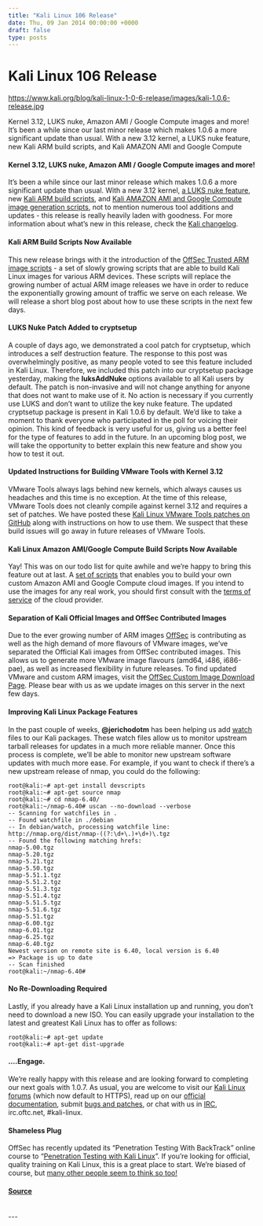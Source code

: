 ```yaml
---
title: "Kali Linux 106 Release"
date: Thu, 09 Jan 2014 00:00:00 +0000
draft: false
type: posts
---
```

# Kali Linux 106 Release

https://www.kali.org/blog/kali-linux-1-0-6-release/images/kali-1.0.6-release.jpg



Kernel 3.12, LUKS nuke, Amazon AMI / Google Compute images and more! It&rsquo;s been a while since our last minor release which makes 1.0.6 a more significant update than usual. With a new 3.12 kernel, a LUKS nuke feature, new Kali ARM build scripts, and Kali AMAZON AMI and Google Compute

#### Kernel 3.12, LUKS nuke, Amazon AMI / Google Compute images and more!

It’s been a while since our last minor release which makes 1.0.6 a more significant update than usual. With a new 3.12 kernel, [a LUKS nuke feature](https://www.kali.org/blog/emergency-self-destruction-luks-kali/), new [Kali ARM build scripts](https://gitlab.com/kalilinux/build-scripts/kali-arm), and [Kali AMAZON AMI and Google Compute image generation scripts](https://gitlab.com/kalilinux/build-scripts/kali-cloud), not to mention numerous tool additions and updates - this release is really heavily laden with goodness. For more information about what’s new in this release, check the [Kali changelog](https://bugs.kali.org/changelog_page.php).

#### Kali ARM Build Scripts Now Available

This new release brings with it the introduction of the [OffSec Trusted ARM image scripts](https://gitlab.com/kalilinux/build-scripts/kali-arm) - a set of slowly growing scripts that are able to build Kali Linux images for various ARM devices. These scripts will replace the growing number of actual ARM image releases we have in order to reduce the exponentially growing amount of traffic we serve on each release. We will release a short blog post about how to use these scripts in the next few days.

#### LUKS Nuke Patch Added to cryptsetup

A couple of days ago, we demonstrated a cool patch for cryptsetup, which introduces a self destruction feature. The response to this post was overwhelmingly positive, as many people voted to see this feature included in Kali Linux. Therefore, we included this patch into our cryptsetup package yesterday, making the **luksAddNuke** options available to all Kali users by default. The patch is non-invasive and will not change anything for anyone that does not want to make use of it. No action is necessary if you currently use LUKS and don’t want to utilize the key nuke feature. The updated cryptsetup package is present in Kali 1.0.6 by default. We’d like to take a moment to thank everyone who participated in the poll for voicing their opinion. This kind of feedback is very useful for us, giving us a better feel for the type of features to add in the future. In an upcoming blog post, we will take the opportunity to better explain this new feature and show you how to test it out.

#### Updated Instructions for Building VMware Tools with Kernel 3.12

VMware Tools always lags behind new kernels, which always causes us headaches and this time is no exception. At the time of this release, VMware Tools does not cleanly compile against kernel 3.12 and requires a set of patches. We have posted these [Kali Linux VMware Tools patches on GitHub](https://web.archive.org/web/20140326155849/https://github.com/offensive-security/kali-vmware-tools-patches) along with instructions on how to use them. We suspect that these build issues will go away in future releases of VMware Tools.

#### Kali Linux Amazon AMI/Google Compute Build Scripts Now Available

Yay! This was on our todo list for quite awhile and we’re happy to bring this feature out at last. A [set of scripts](https://gitlab.com/kalilinux/build-scripts/kali-cloud-build) that enables you to build your own custom Amazon AMI and Google Compute cloud images. If you intend to use the images for any real work, you should first consult with the [terms of service](https://aws.amazon.com/security/penetration-testing/) of the cloud provider.

#### Separation of Kali Official Images and OffSec Contributed Images

Due to the ever growing number of ARM images [OffSec](https://www.offsec.com/) is contributing as well as the high demand of more flavours of VMware images, we’ve separated the Official Kali images from OffSec contributed images. This allows us to generate more VMware image flavours (amd64, i486, i686-pae), as well as increased flexibility in future releases. To find updated VMware and custom ARM images, visit the [OffSec Custom Image Download Page](https://www.kali.org/get-kali/#kali-vm). Please bear with us as we update images on this server in the next few days.

#### Improving Kali Linux Package Features

In the past couple of weeks, **@jerichodotm** has been helping us add [watch](https://wiki.debian.org/debian/watch/) files to our Kali packages. These watch files allow us to monitor upstream tarball releases for updates in a much more reliable manner. Once this process is complete, we’ll be able to monitor new upstream software updates with much more ease. For example, if you want to check if there’s a new upstream release of nmap, you could do the following:

```console
root@kali:~# apt-get install devscripts
root@kali:~# apt-get source nmap
root@kali:~# cd nmap-6.40/
root@kali:~/nmap-6.40# uscan --no-download --verbose
-- Scanning for watchfiles in .
-- Found watchfile in ./debian
-- In debian/watch, processing watchfile line:
http://nmap.org/dist/nmap-((?:\d+\.)+\d+)\.tgz
-- Found the following matching hrefs:
nmap-5.00.tgz
nmap-5.20.tgz
nmap-5.21.tgz
nmap-5.50.tgz
nmap-5.51.1.tgz
nmap-5.51.2.tgz
nmap-5.51.3.tgz
nmap-5.51.4.tgz
nmap-5.51.5.tgz
nmap-5.51.6.tgz
nmap-5.51.tgz
nmap-6.00.tgz
nmap-6.01.tgz
nmap-6.25.tgz
nmap-6.40.tgz
Newest version on remote site is 6.40, local version is 6.40
=> Package is up to date
-- Scan finished
root@kali:~/nmap-6.40#
```

#### No Re-Downloading Required

Lastly, if you already have a Kali Linux installation up and running, you don’t need to download a new ISO. You can easily upgrade your installation to the latest and greatest Kali Linux has to offer as follows:

```console
root@kali:~# apt-get update
root@kali:~# apt-get dist-upgrade
```

#### ….Engage.

We’re really happy with this release and are looking forward to completing our next goals with 1.0.7. As usual, you are welcome to visit our [Kali Linux forums](https://forums.kali.org/) (which now default to HTTPS), read up on our [official documentation](https://www.kali.org/docs/), submit [bugs and patches](https://bugs.kali.org/), or chat with us in [IRC](https://www.kali.org/docs/community/kali-linux-irc-channel/), irc.oftc.net, #kali-linux.

#### Shameless Plug

OffSec has recently updated its “Penetration Testing With BackTrack” online course to “[Penetration Testing with Kali Linux](https://www.offsec.com/pwk-oscp/)”. If you’re looking for official, quality training on Kali Linux, this is a great place to start. We’re biased of course, but [many other people seem to think so too!](https://www.offsec.com/why-offsec/#testimonials)

#### [Source](https://www.kali.org/blog/kali-linux-1-0-6-release/)

<br/>
---
